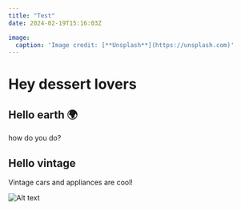 ```yaml
---
title: "Test"
date: 2024-02-19T15:16:03Z

image:
  caption: 'Image credit: [**Unsplash**](https://unsplash.com)'
---
```



# Hey dessert lovers

## Hello earth 🌍


how do you do?

## Hello vintage

Vintage cars and appliances are cool!


![Alt text](food.jpg "a title")